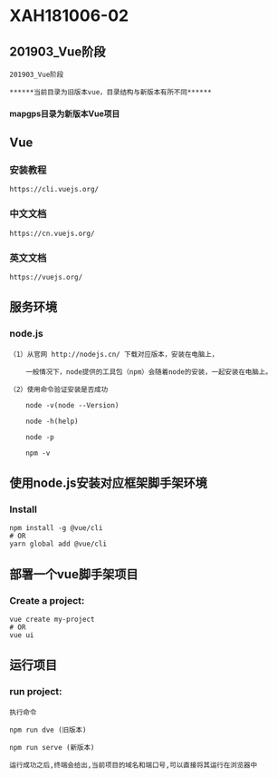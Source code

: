 # XAH181006-02

## 201903_Vue阶段
```
201903_Vue阶段

******当前目录为旧版本vue，目录结构与新版本有所不同******
```

#### mapgps目录为新版本Vue项目

## Vue

### 安装教程
```
https://cli.vuejs.org/
```

### 中文文档
```
https://cn.vuejs.org/
```

### 英文文档
```
https://vuejs.org/
```

## 服务环境

### node.js
```
（1）从官网 http://nodejs.cn/ 下载对应版本，安装在电脑上，

	一般情况下，node提供的工具包（npm）会随着node的安装，一起安装在电脑上。

（2）使用命令验证安装是否成功

	node -v(node --Version)

	node -h(help)

	node -p

	npm -v
```

## 使用node.js安装对应框架脚手架环境

### Install
```
npm install -g @vue/cli
# OR
yarn global add @vue/cli
```

## 部署一个vue脚手架项目

### Create a project:
```
vue create my-project
# OR
vue ui
```

## 运行项目

### run project:
```
执行命令

npm run dve (旧版本)

npm run serve (新版本)

运行成功之后,终端会给出,当前项目的域名和端口号,可以直接将其运行在浏览器中
```





